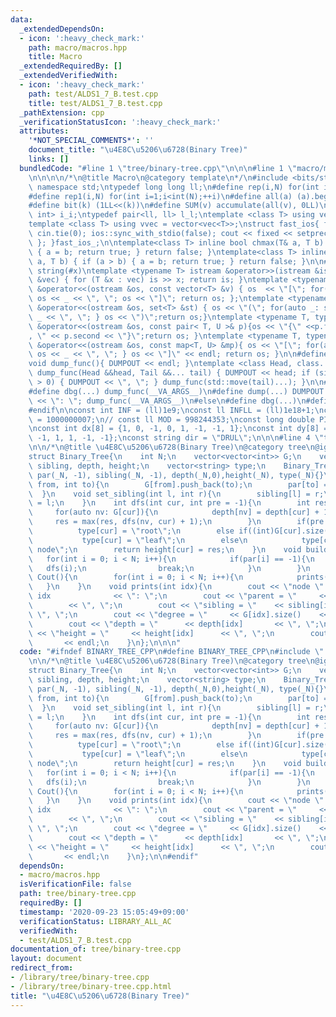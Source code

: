 ```yaml
---
data:
  _extendedDependsOn:
  - icon: ':heavy_check_mark:'
    path: macro/macros.hpp
    title: Macro
  _extendedRequiredBy: []
  _extendedVerifiedWith:
  - icon: ':heavy_check_mark:'
    path: test/ALDS1_7_B.test.cpp
    title: test/ALDS1_7_B.test.cpp
  _pathExtension: cpp
  _verificationStatusIcon: ':heavy_check_mark:'
  attributes:
    '*NOT_SPECIAL_COMMENTS*': ''
    document_title: "\u4E8C\u5206\u6728(Binary Tree)"
    links: []
  bundledCode: "#line 1 \"tree/binary-tree.cpp\"\n\n\n#line 1 \"macro/macros.hpp\"\
    \n\n\n\n/*\n@title Macro\n@category template\n*/\n#include <bits/stdc++.h>\nusing\
    \ namespace std;\ntypedef long long ll;\n#define rep(i,N) for(int i=0;i<int(N);++i)\n\
    #define rep1(i,N) for(int i=1;i<int(N);++i)\n#define all(a) (a).begin(),(a).end()\n\
    #define bit(k) (1LL<<(k))\n#define SUM(v) accumulate(all(v), 0LL)\n\ntypedef pair<int,\
    \ int> i_i;\ntypedef pair<ll, ll> l_l;\ntemplate <class T> using vec = vector<T>;\n\
    template <class T> using vvec = vector<vec<T>>;\nstruct fast_ios{ fast_ios(){\
    \ cin.tie(0); ios::sync_with_stdio(false); cout << fixed << setprecision(20);\
    \ }; }fast_ios_;\n\ntemplate<class T> inline bool chmax(T& a, T b) { if (a < b)\
    \ { a = b; return true; } return false; }\ntemplate<class T> inline bool chmin(T&\
    \ a, T b) { if (a > b) { a = b; return true; } return false; }\n\n#define TOSTRING(x)\
    \ string(#x)\ntemplate <typename T> istream &operator>>(istream &is, vector<T>\
    \ &vec) { for (T &x : vec) is >> x; return is; }\ntemplate <typename T> ostream\
    \ &operator<<(ostream &os, const vector<T> &v) { os  << \"[\"; for(auto _: v)\
    \ os << _ << \", \"; os << \"]\"; return os; };\ntemplate <typename T> ostream\
    \ &operator<<(ostream &os, set<T> &st) { os << \"(\"; for(auto _: st) { os <<\
    \ _ << \", \"; } os << \")\";return os;}\ntemplate <typename T, typename U> ostream\
    \ &operator<<(ostream &os, const pair< T, U >& p){os << \"{\" <<p.first << \"\
    , \" << p.second << \"}\";return os; }\ntemplate <typename T, typename U> ostream\
    \ &operator<<(ostream &os, const map<T, U> &mp){ os << \"[\"; for(auto _: mp){\
    \ os << _ << \", \"; } os << \"]\" << endl; return os; }\n\n#define DUMPOUT cerr\n\
    void dump_func(){ DUMPOUT << endl; }\ntemplate <class Head, class... Tail> void\
    \ dump_func(Head &&head, Tail &&... tail) { DUMPOUT << head; if (sizeof...(Tail)\
    \ > 0) { DUMPOUT << \", \"; } dump_func(std::move(tail)...); }\n\n#ifdef DEBUG\n\
    #define dbg(...) dump_func(__VA_ARGS__)\n#define dump(...) DUMPOUT << string(#__VA_ARGS__)\
    \ << \": \"; dump_func(__VA_ARGS__)\n#else\n#define dbg(...)\n#define dump(...)\n\
    #endif\n\nconst int INF = (ll)1e9;\nconst ll INFLL = (ll)1e18+1;\nconst ll MOD\
    \ = 1000000007;\n// const ll MOD = 998244353;\nconst long double PI = acos(-1.0);\n\
    \nconst int dx[8] = {1, 0, -1, 0, 1, -1, -1, 1};\nconst int dy[8] = {0, 1, 0,\
    \ -1, 1, 1, -1, -1};\nconst string dir = \"DRUL\";\n\n\n#line 4 \"tree/binary-tree.cpp\"\
    \n\n/*\n@title \u4E8C\u5206\u6728(Binary Tree)\n@category tree\n@ignore\n*/\n\
    struct Binary_Tree{\n    int N;\n    vector<vector<int>> G;\n    vector<int> par,\
    \ sibling, depth, height;\n    vector<string> type;\n    Binary_Tree(int _N):N(_N),G(_N),\
    \ par(_N, -1), sibling(_N, -1), depth(_N,0),height(_N), type(_N){}\n    void add_directed_edge(int\
    \ from, int to){\n        G[from].push_back(to);\n        par[to] = from;\n  \
    \  }\n    void set_sibling(int l, int r){\n        sibling[l] = r;\n        sibling[r]\
    \ = l;\n    }\n    int dfs(int cur, int pre = -1){\n        int res = 0;\n   \
    \     for(auto nv: G[cur]){\n            depth[nv] = depth[cur] + 1;\n       \
    \     res = max(res, dfs(nv, cur) + 1);\n        }\n        if(pre == -1)\n  \
    \          type[cur] = \"root\";\n        else if((int)G[cur].size() == 0)\n \
    \           type[cur] = \"leaf\";\n        else\n            type[cur] = \"internal\
    \ node\";\n        return height[cur] = res;\n    }\n    void build(){\n     \
    \   for(int i = 0; i < N; i++){\n            if(par[i] == -1){\n             \
    \   dfs(i);\n                break;\n            }\n        }\n    }\n    void\
    \ Cout(){\n        for(int i = 0; i < N; i++){\n            prints(i);\n     \
    \   }\n    }\n    void prints(int idx){\n        cout << \"node \"         <<\
    \ idx              << \": \";\n        cout << \"parent = \"     << par[idx] \
    \        << \", \";\n        cout << \"sibling = \"    << sibling[idx]     <<\
    \ \", \";\n        cout << \"degree = \"     << G[idx].size()    << \", \"; \n\
    \        cout << \"depth = \"      << depth[idx]       << \", \";\n        cout\
    \ << \"height = \"     << height[idx]      << \", \";\n        cout << type[idx]\
    \       << endl;\n    }\n};\n\n\n"
  code: "#ifndef BINARY_TREE_CPP\n#define BINARY_TREE_CPP\n#include \"../macro/macros.hpp\"\
    \n\n/*\n@title \u4E8C\u5206\u6728(Binary Tree)\n@category tree\n@ignore\n*/\n\
    struct Binary_Tree{\n    int N;\n    vector<vector<int>> G;\n    vector<int> par,\
    \ sibling, depth, height;\n    vector<string> type;\n    Binary_Tree(int _N):N(_N),G(_N),\
    \ par(_N, -1), sibling(_N, -1), depth(_N,0),height(_N), type(_N){}\n    void add_directed_edge(int\
    \ from, int to){\n        G[from].push_back(to);\n        par[to] = from;\n  \
    \  }\n    void set_sibling(int l, int r){\n        sibling[l] = r;\n        sibling[r]\
    \ = l;\n    }\n    int dfs(int cur, int pre = -1){\n        int res = 0;\n   \
    \     for(auto nv: G[cur]){\n            depth[nv] = depth[cur] + 1;\n       \
    \     res = max(res, dfs(nv, cur) + 1);\n        }\n        if(pre == -1)\n  \
    \          type[cur] = \"root\";\n        else if((int)G[cur].size() == 0)\n \
    \           type[cur] = \"leaf\";\n        else\n            type[cur] = \"internal\
    \ node\";\n        return height[cur] = res;\n    }\n    void build(){\n     \
    \   for(int i = 0; i < N; i++){\n            if(par[i] == -1){\n             \
    \   dfs(i);\n                break;\n            }\n        }\n    }\n    void\
    \ Cout(){\n        for(int i = 0; i < N; i++){\n            prints(i);\n     \
    \   }\n    }\n    void prints(int idx){\n        cout << \"node \"         <<\
    \ idx              << \": \";\n        cout << \"parent = \"     << par[idx] \
    \        << \", \";\n        cout << \"sibling = \"    << sibling[idx]     <<\
    \ \", \";\n        cout << \"degree = \"     << G[idx].size()    << \", \"; \n\
    \        cout << \"depth = \"      << depth[idx]       << \", \";\n        cout\
    \ << \"height = \"     << height[idx]      << \", \";\n        cout << type[idx]\
    \       << endl;\n    }\n};\n\n#endif"
  dependsOn:
  - macro/macros.hpp
  isVerificationFile: false
  path: tree/binary-tree.cpp
  requiredBy: []
  timestamp: '2020-09-23 15:05:49+09:00'
  verificationStatus: LIBRARY_ALL_AC
  verifiedWith:
  - test/ALDS1_7_B.test.cpp
documentation_of: tree/binary-tree.cpp
layout: document
redirect_from:
- /library/tree/binary-tree.cpp
- /library/tree/binary-tree.cpp.html
title: "\u4E8C\u5206\u6728(Binary Tree)"
---
```

